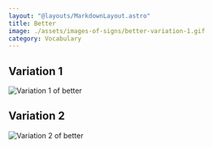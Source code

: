```yaml
---
layout: "@layouts/MarkdownLayout.astro"
title: Better
image: ./assets/images-of-signs/better-variation-1.gif
category: Vocabulary
---
```


## Variation 1

![Variation 1 of better](@signs/better-variation-1.gif)

## Variation 2

![Variation 2 of better](@signs/better-variation-2.gif)
